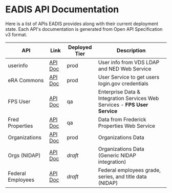 # EADIS API Documentation

Here is a list of APIs EADIS provides along with their current deployment state.  Each API's documentation is generated from Open API Specification v3 format.

| API               | Link                                  | Deployed Tier | Description                                                                |
|-------------------|---------------------------------------|---------------|----------------------------------------------------------------------------|
| userinfo          | [API Doc](userinfo/index.html)        | prod          | User info from VDS LDAP and NED Web Service                                |
| eRA Commons       | [API Doc](era-commons/index.html)     | prod          | User Service to get users login.gov credentials                            |
| FPS User          | [API Doc](fps/index.html)             | qa            | Enterprise Data & Integration Services Web Services - **FPS User Service** |
| Fred Properties   | [API Doc](fred-props/index.html)      | qa            | Data from Frederick Properties Web Service                                 |
| Organizations     | [API Doc](orgs/index.html)            | prod          | Organizations Data                                                         |
| Orgs (NIDAP)      | [API Doc](dataapi/orgs/index.html)    | *draft*       | Organizations Data (Generic NIDAP integration)                             |
| Federal Employees | [API Doc](dataapi/fedinfo/index.html) | *draft*       | Federal employees grade, series, and title data (NIDAP)                    |


